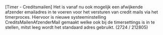 [Timer - Creditsmailen] Het is vanaf nu ook mogelijk een afwijkende afzender emailadres in te voeren voor het versturen van credit mails via het timerproces. Hiervoor is nieuwe systeeminstelling CreditsMailenAfzenderMail gemaakt welke ook bij de timersettings is in te stellen, mitst leeg wordt het standaard adres gebruikt. (2724 / 212805)

